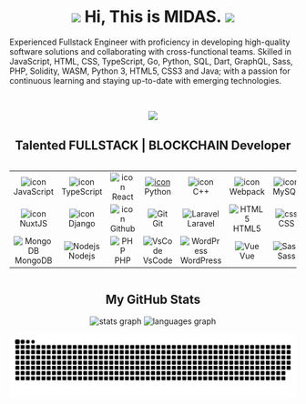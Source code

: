 
<h1 align="center"><img src="https://media.giphy.com/media/hvRJCLFzcasrR4ia7z/giphy.gif" width="35">&nbsp;Hi, This is MIDAS.&nbsp;<img src="https://media.giphy.com/media/hvRJCLFzcasrR4ia7z/giphy.gif" width="35"></h1>

<p>Experienced Fullstack Engineer with proficiency in developing high-quality software solutions and collaborating with cross-functional teams. Skilled in JavaScript, HTML, CSS, TypeScript, Go, Python, SQL, Dart, GraphQL, Sass, PHP, Solidity, WASM, Python 3, HTML5, CSS3 and Java; with a passion for continuous learning and staying up-to-date with emerging technologies.</p>

<br>

<p align="center">
  <img src="https://github-profile-trophy.vercel.app/?username=shinevue&theme=onedark&column=9" />
</p>

<h2 align="center">Talented <b>FULLSTACK</b> | <b>BLOCKCHAIN</b>   Developer</h2>

<div style="display: flex; align-items: flex-start; align: center">
  <table align="center">
    <tr>
      <td align="center" width="80">
        <img src="https://techstack-generator.vercel.app/js-icon.svg" alt="icon" width="65" height="65" />
        <br>JavaScript
      </td>
      <td align="center" width="80">
        <img src="https://techstack-generator.vercel.app/ts-icon.svg" alt="icon" width="65" height="65" />
        <br>TypeScript
      </td>
      <td align="center" width="80">
        <img src="https://techstack-generator.vercel.app/react-icon.svg" alt="icon" width="65" height="65" />
        <br>React
      </td>
      <td align="center" width="80">
        <a href="#macropower-tech">
          <img src="https://techstack-generator.vercel.app/python-icon.svg" alt="icon" width="65" height="65" />
        </a>
        <br>Python
      </td>
      <td align="center" width="80">
        <img src="https://techstack-generator.vercel.app/cpp-icon.svg" alt="icon" width="65" height="65" />
        <br>C++
      </td>
      <td align="center" width="80">
        <img src="https://techstack-generator.vercel.app/webpack-icon.svg" alt="icon" width="65" height="65" />
        <br>Webpack
      </td>
      <td align="center" width="80">
        <img src="https://techstack-generator.vercel.app/mysql-icon.svg" alt="icon" width="65" height="65" />
        <br>MySQL
      </td>
      <td align="center" width="80">
        <img src="https://techstack-generator.vercel.app/aws-icon.svg" alt="icon" width="65" height="65" />
        <br>AWS
      </td>
      <td align="center" width="80">
        <img src="https://techstack-generator.vercel.app/csharp-icon.svg" alt="icon" width="65" height="65" />
        <br>C#
      </td>
      <td align="center" width="80">
          <img src="https://skillicons.dev/icons?i=nextjs" width="65" height="65" alt="icon" />
        <br>NextJS
      </td>
      <td align="center" width="80">
        <img src="https://skillicons.dev/icons?i=firebase" width="65" height="65" alt="Sass" />
        <br>Firebase
      </td>
    </tr>
    <tr>
      <td align="center" width="80">
        <img src="https://skillicons.dev/icons?i=nuxtjs" width="48" height="48" alt="icon" />
        <br>NuxtJS
      </td>
      <td align="center" width="80">
        <img src="https://techstack-generator.vercel.app/django-icon.svg" alt="icon" width="48" height="48" />
        <br>Django
        <td align="center" width="80">
          <img src="https://techstack-generator.vercel.app/github-icon.svg" alt="icon" width="48" height="48" />
        <br>Github
      </td>
      <td align="center" width="80"> 
        <img src="https://user-images.githubusercontent.com/25181517/192108372-f71d70ac-7ae6-4c0d-8395-51d8870c2ef0.png" width="48" height="48" alt="Git" />
        <br>Git
      </td>
      <td align="center"  width="80">
        <img src="https://skillicons.dev/icons?i=laravel" width="48" height="48" alt="Laravel" />
        <br>Laravel
      </td>
      <td align="center"  width="80">
        <img src="https://skillicons.dev/icons?i=html" width="48" height="48" alt="HTML5" />
        <br>HTML5
      </td>
      <td align="center" width="80">
        <img src="https://skillicons.dev/icons?i=css" width="48" height="48" alt="css" />
        <br>CSS
      </td>
      <td align="center"  width="80">
        <img src="https://skillicons.dev/icons?i=bootstrap" width="48" height="48" alt="bootstrap" />
        <br>Bootstrap
      </td>
      <td align="center" width="80">
        <img src="https://skillicons.dev/icons?i=tailwind" width="48" height="48" alt="tailwind" />
        <br>Tailwind
      </td>
      <td align="center" width="80">
        <img src="https://skillicons.dev/icons?i=jquery" width="48" height="48" alt="jQuery" />
        <br>jQuery
      </td>
      <td align="center"  width="80">
          <img src="https://skillicons.dev/icons?i=docker" width="48" height="48" alt="docker" />
        <br>Docker
      </td>
    </tr>
    <tr>
      <td align="center" width="80">
        <img src="https://skillicons.dev/icons?i=mongodb" width="48" height="48" alt="MongoDB" />
        <br>MongoDB
      </td>
      <td align="center" width="80">
        <img src="https://skillicons.dev/icons?i=nodejs" width="48" height="48" alt="Nodejs" />
        <br>Nodejs
      </td>
      </td> 
      <td align="center" width="80">
        <img src="https://skillicons.dev/icons?i=php" width="48" height="48" alt="PHP" />
        <br>PHP
      </td>
      <td align="center" width="80">
        <img src="https://skillicons.dev/icons?i=vscode" width="48" height="48" alt="VsCode" />
        <br>VsCode
      </td>
      <td align="center" width="80">
        <img src="https://skillicons.dev/icons?i=wordpress" width="48" height="48" alt="WordPress" />
        <br>WordPress
      </td>
      <td align="center" width="80">
          <img src="https://skillicons.dev/icons?i=vue" width="48" height="48" alt="Vue" />
        <br>Vue
      </td>
      <td align="center" width="80">
        <img src="https://skillicons.dev/icons?i=sass" width="48" height="48" alt="Sass" />
        <br>Sass
      </td>
      <td align="center" width="80">
        <img src="https://skillicons.dev/icons?i=graphql" width="48" height="48" alt="MySQL" />
        <br>GraphQL
      </td>
      <td align="center" width="80">
        <img src="https://skillicons.dev/icons?i=postgres" width="48" height="48" alt="PostgreSQL" />
        <br>PostgreSQL
      </td>
      <td align="center"  width="80">
        <img src="https://skillicons.dev/icons?i=express" width="48" height="48" alt="Laravel" />
        <br>Express
      </td>
      <td align="center" width="80">
        <img src="https://skillicons.dev/icons?i=nginx" width="48" height="48" alt="PostgreSQL" />
        <br>Nginx
      </td>
    </tr>
  </table>
</div>

<h2 align="center"> My GitHub Stats </h2>

<div align="center">
  <img src="https://github-readme-stats.vercel.app/api?username=luxuereal&hide_title=true&hide_rank=false&show_icons=true&include_all_commits=true&count_private=true&disable_animations=false&theme=github_dark&locale=en&hide_border=true" height="150" alt="stats graph"  />
  <img src="https://github-readme-stats.vercel.app/api/top-langs?username=luxuereal&locale=en&hide_title=false&layout=compact&card_width=232&langs_count=5&theme=github_dark&hide_border=true" height="150" alt="languages graph"  />
</div>


<p align="center">
  <img  src="https://raw.githubusercontent.com/Elanza-48/Elanza-48/main/resources/img/github-contribution-grid-snake.svg"
    alt="example" />
</p>
